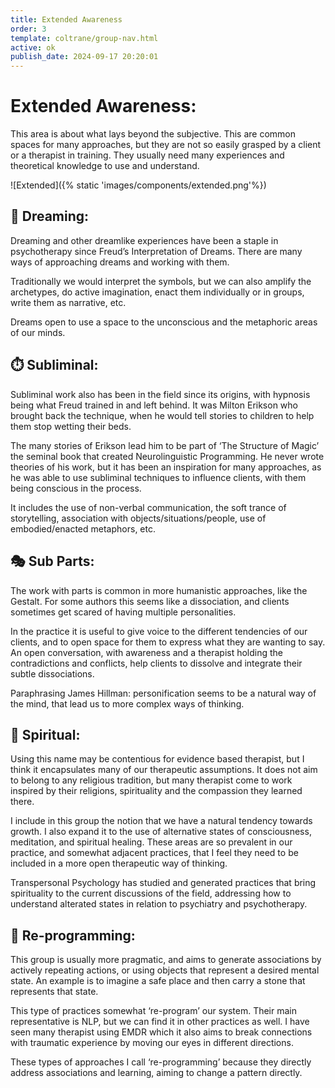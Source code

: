 ```yaml
---
title: Extended Awareness
order: 3
template: coltrane/group-nav.html
active: ok
publish_date: 2024-09-17 20:20:01
---
```



# Extended Awareness:
This area is about what lays beyond the subjective. This are common spaces for many approaches, but they are not so easily grasped by a client or a therapist in training. They usually need many experiences and theoretical knowledge to use and understand. 

![Extended]({% static 'images/components/extended.png'%})

## 🛌 Dreaming:
Dreaming and other dreamlike experiences have been a staple in psychotherapy since Freud’s Interpretation of Dreams. There are many ways of approaching dreams and working with them.

Traditionally we would interpret the symbols, but we can also amplify the archetypes, do active imagination, enact them individually or in groups, write them as narrative, etc.

Dreams open to use a space to the unconscious and the metaphoric areas of our minds. 

## ⏱️ Subliminal:
Subliminal work also has been in the field since its origins, with hypnosis being what Freud trained in and left behind. It was Milton Erikson who brought back the technique, when he would tell stories to children to help them stop wetting their beds.

The many stories of Erikson lead him to be part of ‘The Structure of Magic’ the seminal book that created Neurolinguistic Programming. He never wrote theories of his work, but it has been an inspiration for many approaches, as he was able to use subliminal techniques to influence clients, with them being conscious in the process.

It includes the use of non-verbal communication, the soft trance of storytelling, association with objects/situations/people, use of embodied/enacted metaphors, etc.

## 🎭 Sub Parts:
The work with parts is common in more humanistic approaches, like the Gestalt. For some authors this seems like a dissociation, and clients sometimes get scared of having multiple personalities.

In the practice it is useful to give voice to the different tendencies of our clients, and to open space for them to express what they are wanting to say. An open conversation, with awareness and a therapist holding the contradictions and conflicts, help clients to dissolve and integrate their subtle dissociations.

Paraphrasing  James Hillman: personification seems to be a natural way of the mind, that lead us to more complex ways of thinking.

## 🙏 Spiritual:
Using this name may be contentious for evidence based therapist, but I think it encapsulates many of our therapeutic assumptions. It does not aim to belong to any religious tradition, but many therapist come to work inspired by their religions, spirituality and the compassion they learned there.

I include in this group the notion that we have a natural tendency towards growth. I also expand it to the use of alternative states of consciousness, meditation, and spiritual healing. These areas are so prevalent in our practice, and somewhat adjacent practices, that I feel they need to be included in a more open therapeutic way of thinking.

Transpersonal Psychology has studied and generated practices that bring spirituality to the current discussions of the field, addressing how to understand alterated states in relation to psychiatry and psychotherapy. 

## 📠 Re-programming:
This group is usually more pragmatic, and aims to generate associations by actively repeating actions, or using objects that represent a desired mental state. An example is to imagine a safe place and then carry a stone that represents that state.

This type of practices somewhat ‘re-program’ our system. Their main representative is NLP, but we can find it in other practices as well. I have seen many therapist using EMDR which it also aims to break connections with traumatic experience by moving our eyes in different directions.

These types of approaches I call ‘re-programming’ because they directly address associations and learning, aiming to change a pattern directly.
